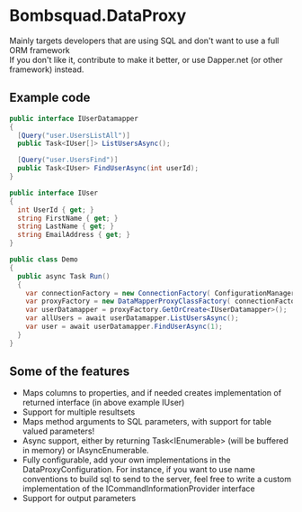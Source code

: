 Bombsquad.DataProxy
===================

Mainly targets developers that are using SQL and don't want to use a full ORM framework  
If you don't like it, contribute to make it better, or use Dapper.net (or other framework) instead.

Example code
------------

```c#
public interface IUserDatamapper
{
  [Query("user.UsersListAll")]
  public Task<IUser[]> ListUsersAsync();

  [Query("user.UsersFind")]
  public Task<IUser> FindUserAsync(int userId);
}

public interface IUser
{
  int UserId { get; }
  string FirstName { get; }
  string LastName { get; }
  string EmailAddress { get; }
}

public class Demo
{
  public async Task Run()
  {
    var connectionFactory = new ConnectionFactory( ConfigurationManager.ConnectionStrings["myConnectionString"] );
    var proxyFactory = new DataMapperProxyClassFactory( connectionFactory, new DataProxyConfiguration() );
    var userDatamapper = proxyFactory.GetOrCreate<IUserDatamapper>();
    var allUsers = await userDatamapper.ListUsersAsync();
    var user = await userDatamapper.FindUserAsync(1);
  }
}
```

Some of the features
--------------------
 * Maps columns to properties, and if needed creates implementation of returned interface (in above example IUser)
 * Support for multiple resultsets
 * Maps method arguments to SQL parameters, with support for table valued parameters!
 * Async support, either by returning Task<IEnumerable<TReturnType>> (will be buffered in memory) or IAsyncEnumerable<TReturnType>. 
 * Fully configurable, add your own implementations in the DataProxyConfiguration. For instance, if you want to use name conventions to build sql to send to the server, feel free to write a custom implementation of the ICommandInformationProvider interface
 * Support for output parameters
